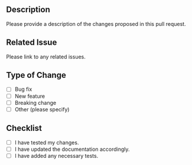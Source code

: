## Description

Please provide a description of the changes proposed in this pull request.

## Related Issue

Please link to any related issues.

## Type of Change

- [ ] Bug fix
- [ ] New feature
- [ ] Breaking change
- [ ] Other (please specify)

## Checklist

- [ ] I have tested my changes.
- [ ] I have updated the documentation accordingly.
- [ ] I have added any necessary tests.
